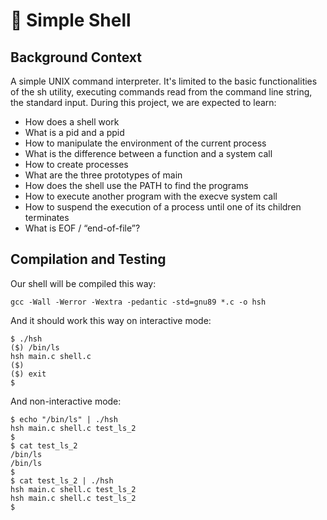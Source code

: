# :shell: Simple Shell

## Background Context

A simple UNIX command interpreter. It's limited to the basic functionalities of the sh utility, executing commands read from the command line string, the standard input. During this project, we are expected to learn:

- How does a shell work
- What is a pid and a ppid
- How to manipulate the environment of the current process
- What is the difference between a function and a system call
- How to create processes
- What are the three prototypes of main
- How does the shell use the PATH to find the programs
- How to execute another program with the execve system call
- How to suspend the execution of a process until one of its children terminates
- What is EOF / “end-of-file”?

## Compilation and Testing

Our shell will be compiled this way:

`gcc -Wall -Werror -Wextra -pedantic -std=gnu89 *.c -o hsh`

And it should work this way on interactive mode:

```
$ ./hsh
($) /bin/ls
hsh main.c shell.c
($)
($) exit
$
```

And non-interactive mode:

```
$ echo "/bin/ls" | ./hsh
hsh main.c shell.c test_ls_2
$
$ cat test_ls_2
/bin/ls
/bin/ls
$
$ cat test_ls_2 | ./hsh
hsh main.c shell.c test_ls_2
hsh main.c shell.c test_ls_2
$
```